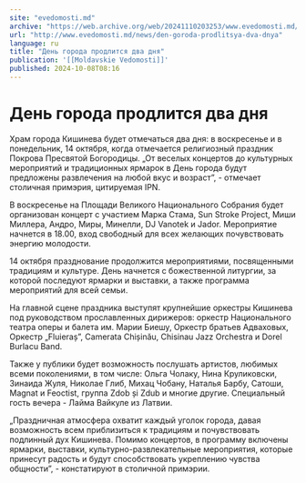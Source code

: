 ```yaml
---
site: "evedomosti.md"
archive: "https://web.archive.org/web/20241110203253/www.evedomosti.md/news/den-goroda-prodlitsya-dva-dnya"
url: "http://www.evedomosti.md/news/den-goroda-prodlitsya-dva-dnya"
language: ru
title: "День города продлится два дня"
publication: '[[Moldavskie Vedomosti]]'
published: 2024-10-08T08:16
---
```


# День города продлится два дня

Храм города Кишинева будет отмечаться два дня: в воскресенье и в понедельник, 14 октября, когда отмечается религиозный праздник Покрова Пресвятой Богородицы. „От веселых концертов до культурных мероприятий и традиционных ярмарок в День города будут предложены развлечения на любой вкус и возраст”, - отмечает столичная примэрия, цитируемая IPN.

В воскресенье на Площади Великого Национального Собрания будет организован концерт с участием Марка Стама, Sun Stroke Project, Миши Миллера, Андро, Миры, Минелли, DJ Vanotek и Jador. Мероприятие начнется в 18.00, вход свободный для всех желающих почувствовать энергию молодости.

14 октября празднование продолжится мероприятиями, посвященными традициям и культуре. День начнется с божественной литургии, за которой последуют ярмарки и выставки, а также программа мероприятий для всей семьи.

На главной сцене праздника выступят крупнейшие оркестры Кишинева под руководством прославленных дирижеров: оркестр Национального театра оперы и балета им. Марии Биешу, Оркестр братьев Адваховых, Оркестр „Fluieraș”, Camerata Chișinău, Chisinau Jazz Orchestra и Dorel Burlacu Band.

Также у публики будет возможность послушать артистов, любимых всеми поколениями, в том числе: Ольга Чолаку, Нина Круликовски, Зинаида Жуля, Николае Глиб, Михац Чобану, Наталья Барбу, Сатоши, Magnat и Feoctist, группа Zdob și Zdub и многие другие. Специальный гость вечера - Лайма Вайкуле из Латвии.

„Праздничная атмосфера охватит каждый уголок города, давая возможность всем приблизиться к традициям и почувствовать подлинный дух Кишинева. Помимо концертов, в программу включены ярмарки, выставки, культурно-развлекательные мероприятия, которые принесут радость и будут способствовать укреплению чувства общности”, - констатируют в столичной примэрии.